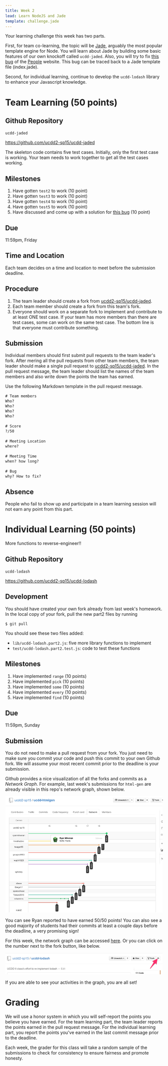 ```yaml
---
title: Week 2
lead: Learn NodeJS and Jade
template: challenge.jade
---
```


Your learning challenge this week has two parts. 

First, for team co-learning, the topic will be [Jade](http://jade-lang.com/), arguably the most popular template engine for Node. You will learn about Jade by building some basic features of our own knockoff called <code>ucdd-jaded</code>. Also, you will try to fix [this bug](https://github.com/ucdd2-sp15/people/issues/10) of the [People](https://github.com/ucdd2-sp15/people) website. This bug can be traced back to a Jade template file (index.jade).

Second, for individual learning, continue to develop the <code>ucdd-lodash</code> library to enhance your Javascript knowledge.

# Team Learning (50 points)

## Github Repository

<code>ucdd-jaded</code>

<a href="https://github.com/ucdd2-sp15/ucdd-jaded" class="btn btn-info">https://github.com/ucdd2-sp15/ucdd-jaded</a>

The skeleton code contains five test cases. Initially, only the first test case is working. Your team needs to work together to get all the test cases working.

## Milestones

1. Have gotten <code>test2</code> to work (10 point)
1. Have gotten <code>test3</code> to work (10 point)
1. Have gotten <code>test4</code> to work (10 point)
1. Have gotten <code>test5</code> to work (10 point)
1. Have discussed and come up with a solution for [this bug](https://github.com/ucdd2-sp15/people/issues/10) (10 point)

## Due
11:59pm, Friday

## Time and Location

Each team decides on a time and location to meet before the submission deadline.

## Procedure

1. The team leader should create a fork from [ucdd2-sp15/ucdd-jaded](https://github.com/ucdd2-sp15/ucdd-jaded).
2. Each team member should create a fork from this team's fork.
3. Everyone should work on a separate fork to implement and contribute to at least ONE test case. If your team has more members than there are test cases, some can work on the same test case. The bottom line is that everyone must contribute something.

## Submission

Individual members should first submit pull requests to the team leader's fork. After mering all the pull requests from other team members, the team leader should make a single pull request to [ucdd2-sp15/ucdd-jaded](https://github.com/ucdd2-sp15/ucdd-jaded). In the pull request message, the team leader should list the names of the team members and also write down the points the team has earned.

Use the following Markdown template in the pull request message.

```
# Team members
Who?
Who?
Who?
Who?

# Score
?/50

# Meeting Location
where?

# Meeting Time
when? how long?

# Bug
why? How to fix?

```

## Absence
People who fail to show up and participate in a team learning session will not earn any point from this part.

# Individual Learning (50 points)

More functions to reverse-engineer!!

## Github Repository

<code>ucdd-lodash</code>

<a href="https://github.com/ucdd2-sp15/ucdd-lodash" class="btn btn-info">https://github.com/ucdd2-sp15/ucdd-lodash</a>

## Development

You should have created your own fork already from last week's homework. In the local copy of your fork, pull the new part2 files by running

	$ git pull

You should see these two files added:

* <code>lib/ucdd-lodash.part2.js</code>: five more library functions to implement
* <code>test/ucdd-lodash.part2.test.js</code>: code to test these functions

## Milestones
1. Have implemented <code>range</code> (10 points)
1. Have implemented <code>pick</code> (10 points)
1. Have implemented <code>some</code> (10 points)
1. Have implemented <code>every</code> (10 points)
1. Have implemented <code>find</code> (10 points)

## Due
11:59pm, Sunday

## Submission

You do not need to make a pull request from your fork. You just need to make sure you commit your code and push this commit to your own Github fork. We will assume your most recent commit prior to the deadline is your submission.


Github provides a nice visualization of all the forks and commits as a _Network Graph_. For example, last week's submissions for <code>html-gen</code> are already visible in this repo's network graph, shown below.

![forks](forks.png)

You can see Ryan reported to have earned 50/50 points! You can also see a good majority of students had their commits at least a couple days before the deadline, a very promising sign!


For this week, the network graph can be accessed [here](https://github.com/ucdd2-sp15/ucdd-lodash/network). Or you can click on the number next to the fork button, like below.

![forks button](forksButton.png)

If you are able to see your activities in the graph, you are all set!

# Grading

We will use a honor system in which you will self-report the points you believe you have earned. For the team learning part, the team leader reports the points earned in the pull request message. For the individual learning part, you report the points you've earned in the last commit message prior to the deadline.

Each week, the grader for this class will take a random sample of the submissions to check for consistency to ensure fairness and promote honesty.